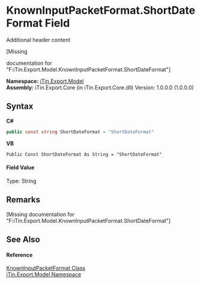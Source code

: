 # KnownInputPacketFormat.ShortDateFormat Field
Additional header content 

\[Missing <summary> documentation for "F:iTin.Export.Model.KnownInputPacketFormat.ShortDateFormat"\]

**Namespace:**&nbsp;<a href="ef57ffcc-e95e-b212-5a46-9aa6f5a3511f">iTin.Export.Model</a><br />**Assembly:**&nbsp;iTin.Export.Core (in iTin.Export.Core.dll) Version: 1.0.0.0 (1.0.0.0)

## Syntax

**C#**<br />
``` C#
public const string ShortDateFormat = "ShortDateFormat"
```

**VB**<br />
``` VB
Public Const ShortDateFormat As String = "ShortDateFormat"
```


#### Field Value
Type: String

## Remarks
\[Missing <remarks> documentation for "F:iTin.Export.Model.KnownInputPacketFormat.ShortDateFormat"\]

## See Also


#### Reference
<a href="ba5deaec-85da-be90-06b3-9837b8baf5e4">KnownInputPacketFormat Class</a><br /><a href="ef57ffcc-e95e-b212-5a46-9aa6f5a3511f">iTin.Export.Model Namespace</a><br />